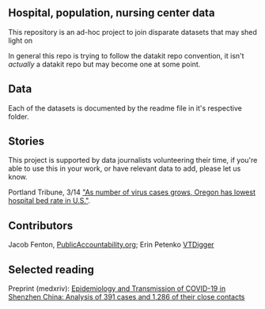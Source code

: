 ## Hospital, population, nursing center data

This repository is an ad-hoc project to join disparate datasets that may shed light on 

In general this repo is trying to follow the datakit repo convention, it isn't *actually* a datakit repo but may become one at some point. 


## Data

Each of the datasets is documented by the readme file in it's respective folder. 



## Stories

This project is supported by data journalists volunteering their time, if you're able to use this in your work, or have relevant data to add, please let us know. 

Portland Tribune, 3/14 ["As number of virus cases grows, Oregon has lowest hospital bed rate in U.S."](https://pamplinmedia.com/pt/9-news/456432-372245-as-deluge-approaches-oregon-has-lowest-hospital-bed-rate-in-us).

## Contributors

Jacob Fenton, [PublicAccountability.org](https://publicaccountability.org); Erin Petenko  [VTDigger](https://vtdigger.org/)

## Selected reading

Preprint (medxriv): [Epidemiology and Transmission of COVID-19 in Shenzhen China: Analysis of 391 cases and 1,286 of their close contacts](https://www.medrxiv.org/content/10.1101/2020.03.03.20028423v1)





